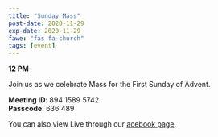 ```yaml
---
title: "Sunday Mass"
post-date: 2020-11-29
exp-date: 2020-11-29
fawe: "fas fa-church"
tags: [event]
---
```

**12 PM**

Join us as we celebrate Mass for the First Sunday of Advent.

<p class="text-danger"><b>Meeting ID</b>: 894 1589 5742
<br>
<b>Passcode</b>: 636 489
</p>

You can also view Live through our <a href="https://www.facebook.com/SBAParish" target="_blank"><span class="fab fa-facebook fa-2x wow flash" data-wow-delay="5s"></span>acebook page</a>.